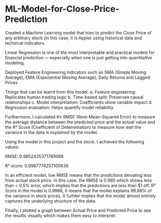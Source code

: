 # ML-Model-for-Close-Price-Prediction

Created a Machine Learning model that tries to predict the Close Price of any arbitrary stock (in this case, it is Apple) using historical data and techincal indicators.

Linear Regression is one of the most interpretable and practical models for financial prediction — especially when one is just getting into quantitative modeling.

Deployed Feature Engineering indicators such as SMA (Simple Moving Average), EMA (Exponential Moving Average), Daily Returns and Lagged Prices 

Things that can be learnt from this model: 
a. Feature engineering: Replicates human trading logic
b. Time-based split: Preserves causal relationships
c. Model interpretation: Coefficients show variable impact
d. Regression evaluation: Helps quantify model reliability

Furthermore, I calculated thr RMSE (Root-Mean-Squared Error) to measure the average distance between the predicted price and the actual value and the R² Score (Coefficient of Determination) to measure how well the variance in the data is explained by the model. 

Using the model in this project and the stock, I achieved the following values:

RMSE: 0.9852435371789068

R² score: 0.9987774257100636

In an efficient model, low RMSE means that the predictions deivating less from actual stock price. In this case, the RMSE is 0.985 which shows less than < 0.5% error, which implies that the predictions are less than $1 off. R² Score in the model is 0.9988, it means that the model explains 99.88% of the variance in stock prices. It furhter implies that the model almost entirely captures the underlying structure of the data.

Finally, I plotted a graph between Actual Price and Predicted Price to see the results visually which makes them easy to interpret. 
